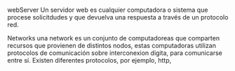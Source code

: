 ```javascript
```

webServer
Un servidor web es cualquier computadora o sistema que procese solicitdudes y que devuelva una respuesta a través de un protocolo red.

Networks
una network es un conjunto de computadoreas que comparten recursos que provienen de distintos nodos, estas computadoras utilizan protocolos de comunicación sobre interconexion digita, para comunicarse entre sí.
Existen diferentes protocolos, por ejemplo, http,  